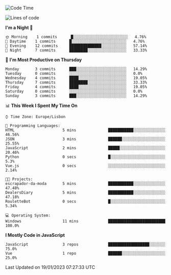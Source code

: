 <!--START_SECTION:waka-->
![Code Time](http://img.shields.io/badge/Code%20Time-30%20hrs%2027%20mins-blue)

![Lines of code](https://img.shields.io/badge/From%20Hello%20World%20I%27ve%20Written-71%20Thousand%20lines%20of%20code-blue)

**I'm a Night 🦉** 

```text
🌞 Morning    1 commits      █░░░░░░░░░░░░░░░░░░░░░░░░   4.76% 
🌆 Daytime    1 commits      █░░░░░░░░░░░░░░░░░░░░░░░░   4.76% 
🌃 Evening    12 commits     ██████████████░░░░░░░░░░░   57.14% 
🌙 Night      7 commits      ████████░░░░░░░░░░░░░░░░░   33.33%

```
📅 **I'm Most Productive on Thursday** 

```text
Monday       3 commits      ███░░░░░░░░░░░░░░░░░░░░░░   14.29% 
Tuesday      0 commits      ░░░░░░░░░░░░░░░░░░░░░░░░░   0.0% 
Wednesday    4 commits      ████░░░░░░░░░░░░░░░░░░░░░   19.05% 
Thursday     7 commits      ████████░░░░░░░░░░░░░░░░░   33.33% 
Friday       4 commits      ████░░░░░░░░░░░░░░░░░░░░░   19.05% 
Saturday     0 commits      ░░░░░░░░░░░░░░░░░░░░░░░░░   0.0% 
Sunday       3 commits      ███░░░░░░░░░░░░░░░░░░░░░░   14.29%

```


📊 **This Week I Spent My Time On** 

```text
⌚︎ Time Zone: Europe/Lisbon

💬 Programming Languages: 
HTML                     5 mins              ███████████░░░░░░░░░░░░░░   46.56% 
JSON                     3 mins              ██████░░░░░░░░░░░░░░░░░░░   25.55% 
JavaScript               2 mins              █████░░░░░░░░░░░░░░░░░░░░   20.46% 
Python                   0 secs              █░░░░░░░░░░░░░░░░░░░░░░░░   5.3% 
Vue.js                   0 secs              ░░░░░░░░░░░░░░░░░░░░░░░░░   2.14%

🐱‍💻 Projects: 
escrapador-da-moda       5 mins              ███████████░░░░░░░░░░░░░░   47.48% 
DealersDiary             5 mins              ███████████░░░░░░░░░░░░░░   47.18% 
RouletteBot              0 secs              █░░░░░░░░░░░░░░░░░░░░░░░░   5.34%

💻 Operating System: 
Windows                  11 mins             █████████████████████████   100.0%

```

**I Mostly Code in JavaScript** 

```text
JavaScript               3 repos             ██████████████████░░░░░░░   75.0% 
Vue                      1 repo              ██████░░░░░░░░░░░░░░░░░░░   25.0%

```



 Last Updated on 19/01/2023 07:27:33 UTC
<!--END_SECTION:waka-->
